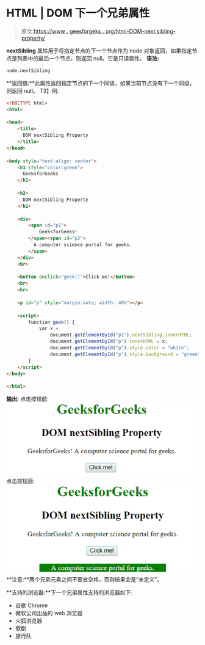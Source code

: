 # HTML | DOM 下一个兄弟属性

> 原文:[https://www . geesforgeks . org/html-DOM-next sibling-property/](https://www.geeksforgeeks.org/html-dom-nextsibling-property/)

**nextSibling** 属性用于将指定节点的下一个节点作为 node 对象返回，如果指定节点是列表中的最后一个节点，则返回 null。它是只读属性。
**语法:**

```html
node.nextSibling

```

**返回值:**此属性返回指定节点的下一个同级，如果当前节点没有下一个同级，则返回 null。
T3】例:

```html
<!DOCTYPE html>
<html>

<head>
    <title>
      DOM nextSibling Property
    </title>
</head>

<body style="text-align: center">
    <h1 style="color:green">
      GeeksforGeeks
    </h1>

    <h2>
      DOM nextSibling Property
    </h2>

    <div>
        <span id="p1">
            GeeksforGeeks!
        </span><span id="p2">
          A computer science portal for geeks.
        </span>
    </div>
    <br>

    <button onclick="geek()">Click me!</button>
    <br>
    <br>

    <p id="p" style="margin:auto; width: 40%"></p>

    <script>
        function geek() {
            var x =
                document.getElementById("p1").nextSibling.innerHTML;
                document.getElementById("p").innerHTML = x;
                document.getElementById("p").style.color = "white";
                document.getElementById("p").style.background = "green";
        }
    </script>
</body>

</html>
```

**输出:**
点击按钮前:
![nextSibling](img/eb0bd47cc78102138542d8704b0605fb.png)
点击按钮后:
![nextSibling](img/46651167f6daca0f395bbc496147dfb9.png)
**注意:**两个兄弟元素之间不要放空格，否则结果会是“未定义”。

**支持的浏览器:**下一个兄弟属性支持的浏览器如下:

*   谷歌 Chrome
*   微软公司出品的 web 浏览器
*   火狐浏览器
*   歌剧
*   旅行队